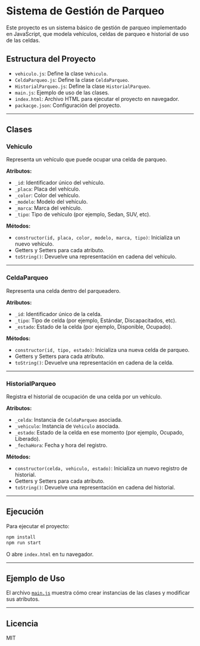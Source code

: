 # Sistema de Gestión de Parqueo

Este proyecto es un sistema básico de gestión de parqueo implementado en JavaScript, que modela vehículos, celdas de parqueo e historial de uso de las celdas.

## Estructura del Proyecto

- `vehiculo.js`: Define la clase `Vehiculo`.
- `CeldaParqueo.js`: Define la clase `CeldaParqueo`.
- `HistorialParqueo.js`: Define la clase `HistorialParqueo`.
- `main.js`: Ejemplo de uso de las clases.
- `index.html`: Archivo HTML para ejecutar el proyecto en navegador.
- `packacge.json`: Configuración del proyecto.

---

## Clases

### Vehiculo

Representa un vehículo que puede ocupar una celda de parqueo.

**Atributos:**
- `_id`: Identificador único del vehículo.
- `_placa`: Placa del vehículo.
- `_color`: Color del vehículo.
- `_modelo`: Modelo del vehículo.
- `_marca`: Marca del vehículo.
- `_tipo`: Tipo de vehículo (por ejemplo, Sedan, SUV, etc).

**Métodos:**
- `constructor(id, placa, color, modelo, marca, tipo)`: Inicializa un nuevo vehículo.
- Getters y Setters para cada atributo.
- `toString()`: Devuelve una representación en cadena del vehículo.

---

### CeldaParqueo

Representa una celda dentro del parqueadero.

**Atributos:**
- `_id`: Identificador único de la celda.
- `_tipo`: Tipo de celda (por ejemplo, Estándar, Discapacitados, etc).
- `_estado`: Estado de la celda (por ejemplo, Disponible, Ocupado).

**Métodos:**
- `constructor(id, tipo, estado)`: Inicializa una nueva celda de parqueo.
- Getters y Setters para cada atributo.
- `toString()`: Devuelve una representación en cadena de la celda.

---

### HistorialParqueo

Registra el historial de ocupación de una celda por un vehículo.

**Atributos:**
- `_celda`: Instancia de `CeldaParqueo` asociada.
- `_vehiculo`: Instancia de `Vehiculo` asociada.
- `_estado`: Estado de la celda en ese momento (por ejemplo, Ocupado, Liberado).
- `_fechaHora`: Fecha y hora del registro.

**Métodos:**
- `constructor(celda, vehiculo, estado)`: Inicializa un nuevo registro de historial.
- Getters y Setters para cada atributo.
- `toString()`: Devuelve una representación en cadena del historial.

---

## Ejecución

Para ejecutar el proyecto:

```sh
npm install
npm run start
```

O abre `index.html` en tu navegador.

---

## Ejemplo de Uso

El archivo [`main.js`](main.js) muestra cómo crear instancias de las clases y modificar sus atributos.

---

## Licencia

MIT